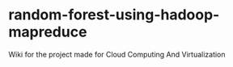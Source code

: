 # random-forest-using-hadoop-mapreduce
Wiki for the project made for Cloud Computing And Virtualization
